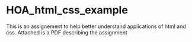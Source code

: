 # HOA_html_css_example

This is an assignement to help better understand applications of html and css. Attached is a PDF describing the assignment
